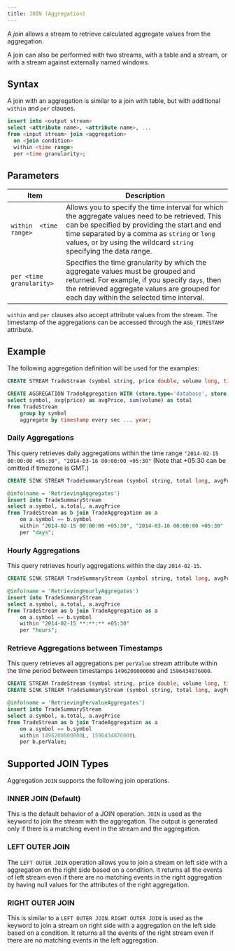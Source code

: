 ```yaml
---
title: JOIN (Aggregation)
---
```


A _join_ allows a stream to retrieve calculated aggregate values from the aggregation.

A join can also be performed with two streams, with a table and a stream, or with a stream against externally named windows.

## Syntax

A join with an aggregation is similar to a join with table, but with additional `within` and `per` clauses.

```sql
insert into <output stream>
select <attribute name>, <attribute name>, ...
from <input stream> join <aggregation>
  on <join condition>
  within <time range>
  per <time granularity>;
```

## Parameters

| Item | Description |
|---------|---------|
| `within  <time range>`| Allows you to specify the time interval for which the aggregate values need to be retrieved. This can be specified by providing the start and end time separated by a comma as `string` or `long` values, or by using the wildcard `string` specifying the data range. |
| `per <time granularity>`| Specifies the time granularity by which the aggregate values must be grouped and returned. For example, if you specify `days`, then the retrieved aggregate values are grouped for each day within the selected time interval. |

`within` and `per` clauses also accept attribute values from the stream.
The timestamp of the aggregations can be accessed through the `AGG_TIMESTAMP` attribute.

## Example

The following aggregation definition will be used for the examples:

```sql
CREATE STREAM TradeStream (symbol string, price double, volume long, timestamp long);

CREATE AGGREGATION TradeAggregation WITH (store.type='database', store.replication.type='global')
select symbol, avg(price) as avgPrice, sum(volume) as total
from TradeStream
    group by symbol
    aggregate by timestamp every sec ... year;
```

### Daily Aggregations

This query retrieves daily aggregations within the time range `"2014-02-15 00:00:00 +05:30", "2014-03-16 00:00:00 +05:30"` (Note that +05:30 can be omitted if timezone is GMT.)

```sql
CREATE SINK STREAM TradeSummaryStream (symbol string, total long, avgPrice double);

@info(name = 'RetrievingAggregates')
insert into TradeSummaryStream
select a.symbol, a.total, a.avgPrice 
from TradeStream as b join TradeAggregation as a
    on a.symbol == b.symbol 
    within "2014-02-15 00:00:00 +05:30", "2014-03-16 00:00:00 +05:30" 
    per "days";
```

### Hourly Aggregations

This query retrieves hourly aggregations within the day `2014-02-15`.

```sql
CREATE SINK STREAM TradeSummaryStream (symbol string, total long, avgPrice double);

@info(name = 'RetrievingHourlyAggregates')
insert into TradeSummaryStream
select a.symbol, a.total, a.avgPrice 
from TradeStream as b join TradeAggregation as a
    on a.symbol == b.symbol 
    within "2014-02-15 **:**:** +05:30"
    per "hours";
```

### Retrieve Aggregations between Timestamps

This query retrieves all aggregations per `perValue` stream attribute within the time period between timestamps `1496200000000` and `1596434876000`.

```sql
CREATE STREAM TradeStream (symbol string, price double, volume long, timestamp long, perValue string);
CREATE SINK STREAM TradeSummaryStream (symbol string, total long, avgPrice double);

@info(name = 'RetrievingPervalueAggregates')
insert into TradeSummaryStream
select a.symbol, a.total, a.avgPrice 
from TradeStream as b join TradeAggregation as a
    on a.symbol == b.symbol 
    within 1496200000000L, 1596434876000L
    per b.perValue;
```

## Supported JOIN Types

Aggregation `JOIN` supports the following join operations.

### INNER JOIN (Default)

This is the default behavior of a JOIN operation. `JOIN` is used as the keyword to join the stream with the aggregation. The output is generated only if there is a matching event in the stream and the aggregation.

### LEFT OUTER JOIN

The `LEFT OUTER JOIN` operation allows you to join a stream on left side with a aggregation on the right side based on a condition.
It returns all the events of left stream even if there are no matching events in the right aggregation by having null values for the attributes of the right aggregation.

### RIGHT OUTER JOIN

This is similar to a `LEFT OUTER JOIN`. `RIGHT OUTER JOIN` is used as the keyword to join a stream on right side with a aggregation on the left side based on a condition. It returns all the events of the right stream even if there are no matching events in the left aggregation.
